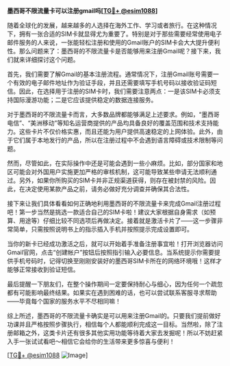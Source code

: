 **墨西哥不限流量卡可以注册gmail吗[[TG💪+ @esim1088](https://t.me/s/esim1088)]**

随着全球化的发展，越来越多的人选择在海外工作、学习或者旅行。在这种情况下，拥有一张合适的SIM卡就显得尤为重要了。特别是对于那些需要经常使用电子邮件服务的人来说，一张能轻松注册和使用的Gmail账户的SIM卡会大大提升便利性。那么问题来了：墨西哥的不限流量卡是否能够用来注册Gmail呢？接下来，我们就来详细探讨这个问题。

首先，我们需要了解Gmail的基本注册流程。通常情况下，注册Gmail账号需要一个有效的电子邮件地址作为验证手段，并且还需要填写手机号码以接收验证码短信。因此，在选择用于注册的SIM卡时，我们需要注意两点：一是该SIM卡必须支持国际漫游功能；二是它应该提供稳定的数据连接服务。

对于墨西哥的不限流量卡而言，大多数品牌都能够满足上述要求。例如，“墨西哥电信”、“美洲移动”等知名运营商提供的产品均具备良好的覆盖范围和技术支持能力。这些卡片不仅价格实惠，而且还能为用户提供高速稳定的上网体验。此外，由于它们属于本地发行的产品，所以在注册过程中不会遇到语言障碍或技术限制等问题。

然而，尽管如此，在实际操作中还是可能会遇到一些小麻烦。比如，部分国家和地区可能会对外国用户实施更加严格的审核机制，这可能导致某些申请无法顺利通过。另外，如果你所购买的SIM卡并非正规渠道获得，则存在被封禁的风险。因此，在决定使用某款产品之前，请务必做好充分调查并确保其合法性。

接下来让我们具体看看如何正确地利用墨西哥的不限流量卡来完成Gmail注册过程吧！第一步当然是挑选一款适合自己的SIM卡啦！建议大家根据自身需求（如预算、用途等）仔细比较不同选项后再做决定。接着就是激活卡片了——这一步骤非常简单，只需按照说明书上的指示插入手机并按照提示完成设置即可。

当你的新卡已经成功激活之后，就可以开始着手准备注册事宜啦！打开浏览器访问Gmail官网，点击“创建帐户”按钮后按照指引输入必要信息。当系统提示你需要提供手机号码时，记得切换至刚刚安装好的墨西哥SIM卡所在的网络环境哦！这样才能够正常接收到验证短信。

最后提醒一下朋友们，在整个操作期间一定要保持耐心与细心，因为任何一个疏忽都有可能影响最终结果。如果实在遇到困难的话，也可以尝试联系客服寻求帮助——毕竟每个国家的服务水平不尽相同嘛！

综上所述，墨西哥的不限流量卡确实是可以用来注册Gmail的。只要我们提前做好功课并且严格按照步骤执行，相信每个人都能顺利完成这一目标。当然啦，除了注册邮箱之外，这类卡片还有很多其他实用功能等待着大家去发掘呢！所以不妨赶紧入手一张试试看吧～相信它会给你的生活带来更多惊喜与便利！

[[TG💪+ @esim1088](https://t.me/s/esim1088) ![Image](https://i.postimg.cc/4NQfJmqS/Snipaste-2025-05-13-00-14-12.png)]